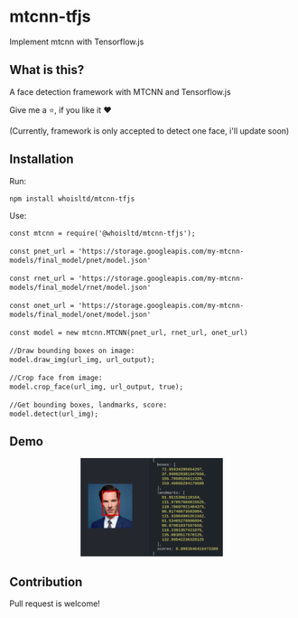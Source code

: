 # mtcnn-tfjs
Implement mtcnn with Tensorflow.js
## What is this?

A face detection framework with MTCNN and Tensorflow.js

Give me a ⭐️, if you like it ❤️

(Currently, framework is only accepted to detect one face, i'll update soon)

## Installation

Run:
```
npm install whoisltd/mtcnn-tfjs
```

Use:
 ```node
const mtcnn = require('@whoisltd/mtcnn-tfjs');

const pnet_url = 'https://storage.googleapis.com/my-mtcnn-models/final_model/pnet/model.json'

const rnet_url = 'https://storage.googleapis.com/my-mtcnn-models/final_model/rnet/model.json'

const onet_url = 'https://storage.googleapis.com/my-mtcnn-models/final_model/onet/model.json'

const model = new mtcnn.MTCNN(pnet_url, rnet_url, onet_url)

//Draw bounding boxes on image:
model.draw_img(url_img, url_output);

//Crop face from image:
model.crop_face(url_img, url_output, true);

//Get bounding boxes, landmarks, score:
model.detect(url_img);

```

## Demo

<p align="center"><img src="https://raw.githubusercontent.com/whoisltd/mtcnn-tfjs/master/images/result.png" width="50%" height="50%"></p>

## Contribution
Pull request is welcome!
